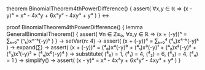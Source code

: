 theorem BinomialTheorem4thPowerDifference() {
  assert(
    ∀x,y ∈ ℝ ⇒ (x - y)⁴ = x⁴ - 4x³y + 6x²y² - 4xy³ + y⁴
  )
} ↔

proof BinomialTheorem4thPowerDifference() {
  lemma GeneralBinomialTheorem() {
    assert(
      ∀n ∈ ℤ≥₀, ∀x,y ∈ ℝ ⇒ (x + (-y))ⁿ = ∑ₖ₌₀ⁿ (ⁿₖ)xⁿ⁻ᵏ(-y)ᵏ
    )
  } →
  setVar(n: 4) →
  assert(
    (x + (-y))⁴ = ∑ₖ₌₀⁴ (⁴ₖ)x⁴⁻ᵏ(-y)ᵏ
  ) →
  expand(∑) →
  assert(
    (x + (-y))⁴ = (⁴₀)x⁴(-y)⁰ + (⁴₁)x³(-y)¹ + (⁴₂)x²(-y)² + (⁴₃)x¹(-y)³ + (⁴₄)x⁰(-y)⁴
  ) →
  substitute(
    (⁴₀) = 1,
    (⁴₁) = 4,
    (⁴₂) = 6,
    (⁴₃) = 4,
    (⁴₄) = 1
  ) →
  simplify() →
  assert(
    (x - y)⁴ = x⁴ - 4x³y + 6x²y² - 4xy³ + y⁴
  )
}